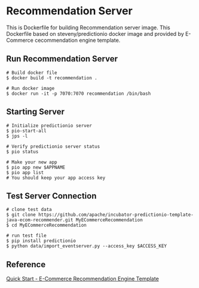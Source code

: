 # Recommendation Server
This is Dockerfile for building Recommendation server image. This Dockerfile based on steveny/predictionio docker image and provided by E-Commerce cecommendation engine template.

## Run Recommendation Server
```
# Build docker file
$ docker build -t recommendation .

# Run docker image
$ docker run -it -p 7070:7070 recommendation /bin/bash
```

## Starting Server
```
# Initialize predictionio server
$ pio-start-all
$ jps -l

# Verify predictionio server status
$ pio status

# Make your new app
$ pio app new $APPNAME
$ pio app list
# You should keep your app access key
```

## Test Server Connection
```
# clone test data
$ git clone https://github.com/apache/incubator-predictionio-template-java-ecom-recommender.git MyECommerceRecommendation
$ cd MyECommerceRecommendation

# run test file
$ pip install predictionio
$ python data/import_eventserver.py --access_key $ACCESS_KEY
```

## Reference
[Quick Start - E-Commerce Recommendation Engine Template](http://predictionio.incubator.apache.org/templates/javaecommercerecommendation/quickstart/)
